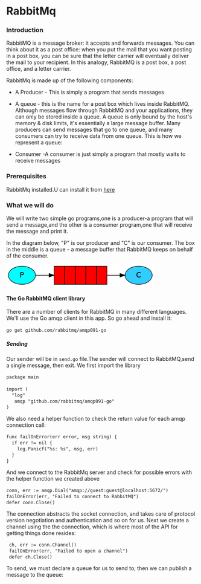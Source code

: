 # RabbitMq

### Introduction

RabbitMQ is a message broker: it accepts and forwards messages. You can think about it as a post office: when you put the mail that you want posting in a post box, you can be sure that the letter carrier will eventually deliver the mail to your recipient. In this analogy, RabbitMQ is a post box, a post office, and a letter carrier. 

RabbitMq is made up of the following components:

-  A Producer - This is simply a program that sends messages
-  A queue - this is the name for a post box which lives inside RabbitMQ. Although messages flow through RabbitMQ and your applications, they can only be stored inside a queue. A queue is only bound by the host's memory & disk limits, it's essentially a large message buffer. Many producers can send messages that go to one queue, and many consumers can try to receive data from one queue. This is how we represent a queue:

- Consumer -A consumer is just simply a program that mostly waits to receive messages

### Prerequisites
RabbitMq installed.U can install it from [here](https://www.rabbitmq.com/download.html)

### What we will do

We will write two simple go programs,one is a producer-a program that will send a message,and the other is a consumer program,one that will receive the message 
and print it.

In the diagram below, "P" is our producer and "C" is our consumer. The box in the middle is a queue - a message buffer that RabbitMQ keeps on behalf of the consumer.

![RabbitMq](https://github.com/Carlosokumu/RabitMq/blob/master/images/python-one.png)

#### The Go RabbitMQ client library
There are a number of clients for RabbitMQ in many different languages. We'll use the Go amqp client in this app.
So go ahead and install it:

`go get github.com/rabbitmq/amqp091-go`

##### Sending
 Our sender will be in `send.go` file.The sender will connect to RabbitMQ,send a single message, then exit.
 We first import the library
 
 ```
 package main

import (
   "log"
    amqp "github.com/rabbitmq/amqp091-go"
)
```
We also need a helper function to check the return value for each amqp connection call:

```
func failOnError(err error, msg string) {
  if err != nil {
    log.Panicf("%s: %s", msg, err)
  }
}
```
And we connect to the RabbitMq server and check for possible errors with the helper function we created above

```
conn, err := amqp.Dial("amqp://guest:guest@localhost:5672/")
failOnError(err, "Failed to connect to RabbitMQ")
defer conn.Close()

```
The connection abstracts the socket connection, and takes care of protocol version negotiation and authentication and so on for us. Next we create a channel using the the connection, which is where most of the API for getting things done resides:

```
 ch, err := conn.Channel()
 failOnError(err, "Failed to open a channel")
 defer ch.Close()

```
To send, we must declare a queue for us to send to; then we can publish a message to the queue:
